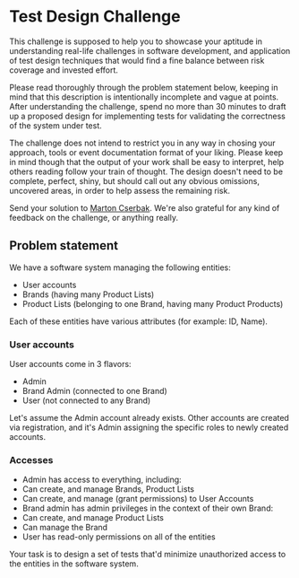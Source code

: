 # Test Design Challenge

This challenge is supposed to help you to showcase your aptitude in understanding
real-life challenges in software development, and application of test design 
techniques that would find a fine balance between risk coverage and invested effort.

Please read thoroughly through the problem statement below, keeping in mind that
this description is intentionally incomplete and vague at points. After understanding
the challenge, spend no more than 30 minutes to draft up a proposed design for 
implementing tests for validating the correctness of the system under test.

The challenge does not intend to restrict you in any way in chosing your approach,
tools or event documentation format of your liking. Please keep in mind though that
the output of your work shall be easy to interpret, help others reading follow your
train of thought. The design doesn't need to be complete, perfect, shiny, but should
call out any obvious omissions, uncovered areas, in order to help assess the remaining
risk.

Send your solution to [Marton Cserbak](mailto:cm@onskeskyen.dk).
We're also grateful for any kind of feedback on the challenge, or anything really.

## Problem statement

We have a software system managing the following entities:
 * User accounts
 * Brands (having many Product Lists)
 * Product Lists (belonging to one Brand, having many Product Products)

Each of these entities have various attributes (for example: ID, Name).

### User accounts

User accounts come in 3 flavors:
 * Admin
 * Brand Admin (connected to one Brand)
 * User (not connected to any Brand)

Let's assume the Admin account already exists. Other accounts are created via registration,
and it's Admin assigning the specific roles to newly created accounts.

### Accesses

 * Admin has access to everything, including:
  * Can create, and manage Brands, Product Lists
  * Can create, and manage (grant permissions) to User Accounts
 * Brand admin has admin privileges in the context of their own Brand:
  * Can create, and manage Product Lists
  * Can manage the Brand
 * User has read-only permissions on all of the entities

Your task is to design a set of tests that'd minimize unauthorized access to the entities
in the software system.
